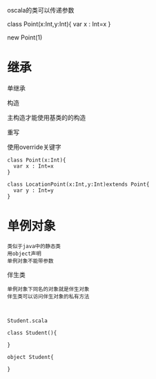 

oscala的类可以传递参数



class Point(x:Int,y:Int){
  var x : Int=x
}

new Point(1)


# 继承

单继承

构造

  主构造才能使用基类的的构造

重写

  使用override关键字



	class Point(x:Int){
	  var x : Int=x
	}

	class LocationPoint(x:Int,y:Int)extends Point{
	  var y : Int=y
	}


# 单例对象

	类似于java中的静态类
	用object声明
	单例对象不能带参数

伴生类

	单例对象下同名的对象就是伴生对象
	伴生类可以访问伴生对象的私有方法

	

	Student.scala

	class Student(){

	}

	object Student{

	}


